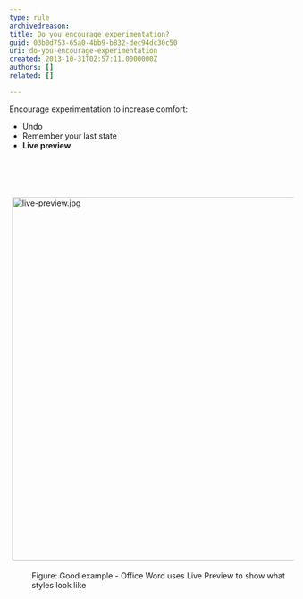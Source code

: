 ```yaml
---
type: rule
archivedreason: 
title: Do you encourage experimentation?
guid: 03b0d753-65a0-4bb9-b832-dec94dc30c50
uri: do-you-encourage-experimentation
created: 2013-10-31T02:57:11.0000000Z
authors: []
related: []

---
```



<p>Encourage experimentation to increase comfort&#58;</p><ul><li>Undo</li><li>Remember your last state</li><li> 
         <strong>Live preview</strong></li></ul>
<br><excerpt class='endintro'></excerpt><br>
<dl class="ssw15-rteElement-ImageArea">​<img src="/PublishingImages/live-preview.jpg" alt="live-preview.jpg" style="margin&#58;5px;width&#58;650px;" /></dl><dd class="ssw15-rteElement-FigureGood">Figure&#58; Good example - Office Word uses Live Preview to show what styles look like</dd>


